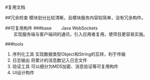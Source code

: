
#复用文档

##冗余检查
模块划分比较清晰，且模块服务内容较简单，没有冗余构件。

##可复用构件
###base
&#160; &#160; &#160; &#160;Java WebSockets  
&#160; &#160; &#160; &#160;实现服务端与客户端间的通讯，引入应用者复用，使项目更容易实施。

###tools
1.  序列化工具
实现数据类型Object和String的互转，利于传输
2.  日志输出
将累计的消息数记入日志文件
3.  验证工具
可以细分为MD5加密、消息验证等可复用构件
4.  UI设计构件
